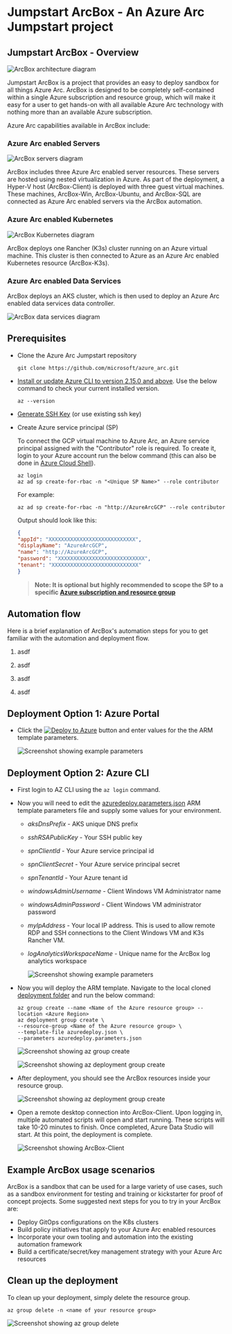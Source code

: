 # Jumpstart ArcBox - An Azure Arc Jumpstart project

## Jumpstart ArcBox - Overview

![ArcBox architecture diagram](./img/arch.png)

Jumpstart ArcBox is a project that provides an easy to deploy sandbox for all things Azure Arc. ArcBox is designed to be completely self-contained within a single Azure subscription and resource group, which will make it easy for a user to get hands-on with all available Azure Arc technology with nothing more than an available Azure subscription.

Azure Arc capabilities available in ArcBox include:

### Azure Arc enabled Servers

![ArcBox servers diagram](./img/servers.png)

ArcBox includes three Azure Arc enabled server resources. These servers are hosted using nested virtualization in Azure. As part of the deployment, a Hyper-V host (ArcBox-Client) is deployed with three guest virtual machines. These machines, ArcBox-Win, ArcBox-Ubuntu, and ArcBox-SQL are connected as Azure Arc enabled servers via the ArcBox automation.

### Azure Arc enabled Kubernetes

![ArcBox Kubernetes diagram](./img/k8s.png)

ArcBox deploys one Rancher (K3s) cluster running on an Azure virtual machine. This cluster is then connected to Azure as an Azure Arc enabled Kubernetes resource (ArcBox-K3s).

### Azure Arc enabled Data Services

ArcBox deploys an AKS cluster, which is then used to deploy an Azure Arc enabled data services data controller.

![ArcBox data services diagram](./img/dataservices.png)

## Prerequisites

* Clone the Azure Arc Jumpstart repository

    ```shell
    git clone https://github.com/microsoft/azure_arc.git
    ```

* [Install or update Azure CLI to version 2.15.0 and above](https://docs.microsoft.com/en-us/cli/azure/install-azure-cli?view=azure-cli-latest). Use the below command to check your current installed version.

  ```shell
  az --version
  ```

* [Generate SSH Key](https://help.github.com/articles/generating-a-new-ssh-key-and-adding-it-to-the-ssh-agent/) (or use existing ssh key)

* Create Azure service principal (SP)

    To connect the GCP virtual machine to Azure Arc, an Azure service principal assigned with the "Contributor" role is required. To create it, login to your Azure account run the below command (this can also be done in [Azure Cloud Shell](https://shell.azure.com/)).

    ```shell
    az login
    az ad sp create-for-rbac -n "<Unique SP Name>" --role contributor
    ```

    For example:

    ```shell
    az ad sp create-for-rbac -n "http://AzureArcGCP" --role contributor
    ```

    Output should look like this:

    ```json
    {
    "appId": "XXXXXXXXXXXXXXXXXXXXXXXXXXXX",
    "displayName": "AzureArcGCP",
    "name": "http://AzureArcGCP",
    "password": "XXXXXXXXXXXXXXXXXXXXXXXXXXXX",
    "tenant": "XXXXXXXXXXXXXXXXXXXXXXXXXXXX"
    }
    ```

    > **Note: It is optional but highly recommended to scope the SP to a specific [Azure subscription and resource group](https://docs.microsoft.com/en-us/cli/azure/ad/sp?view=azure-cli-latest)**

## Automation flow

Here is a brief explanation of ArcBox's automation steps for you to get familiar with the automation and deployment flow.

1. asdf

2. asdf

3. asdf

4. asdf

## Deployment Option 1: Azure Portal

* Click the [![Deploy to Azure](https://aka.ms/deploytoazurebutton)](https://portal.azure.com/#create/Microsoft.Template/uri/https%3A%2F%2Fraw.githubusercontent.com%2Fdkirby-ms%2Farcbox%2Fmain%2Fazuredeploy.json) button and enter values for the the ARM template parameters.

  ![Screenshot showing example parameters](./img/parameters.png)

## Deployment Option 2: Azure CLI

* First login to AZ CLI using the ```az login``` command.

* Now you will need to edit the [azuredeploy.parameters.json](./azuredeploy.parameters.json) ARM template parameters file and supply some values for your environment.

  * *aksDnsPrefix* - AKS unique DNS prefix
  * *sshRSAPublicKey* - Your SSH public key
  * *spnClientId* - Your Azure service principal id
  * *spnClientSecret* - Your Azure service principal secret
  * *spnTenantId* - Your Azure tenant id
  * *windowsAdminUsername* - Client Windows VM Administrator name
  * *windowsAdminPassword* - Client Windows VM administrator password
  * *myIpAddress* - Your local IP address. This is used to allow remote RDP and SSH connections to the Client Windows VM and K3s Rancher VM.
  * *logAnalyticsWorkspaceName* - Unique name for the ArcBox log analytics workspace

    ![Screenshot showing example parameters](./img/parameters.png)

* Now you will deploy the ARM template. Navigate to the local cloned [deployment folder](../) and run the below command:

  ```shell
  az group create --name <Name of the Azure resource group> --location <Azure Region>
  az deployment group create \
  --resource-group <Name of the Azure resource group> \
  --template-file azuredeploy.json \
  --parameters azuredeploy.parameters.json 
  ```

  ![Screenshot showing az group create](./img/azgroupcreate.png)

  ![Screenshot showing az deployment group create](./img/azdeploy.png)

* After deployment, you should see the ArcBox resources inside your resource group.

  ![Screenshot showing az deployment group create](./img/deployedresources.png)

* Open a remote desktop connection into ArcBox-Client. Upon logging in, multiple automated scripts will open and start running. These scripts will take 10-20 minutes to finish. Once completed, Azure Data Studio will start. At this point, the deployment is complete.

  ![Screenshot showing ArcBox-Client](./img/clientscript.png)

## Example ArcBox usage scenarios

ArcBox is a sandbox that can be used for a large variety of use cases, such as a sandbox environment for testing and training or kickstarter for proof of concept projects. Some suggested next steps for you to try in your ArcBox are:

* Deploy GitOps configurations on the K8s clusters
* Build policy initiatives that apply to your Azure Arc enabled resources
* Incorporate your own tooling and automation into the existing automation framework
* Build a certificate/secret/key management strategy with your Azure Arc resources

## Clean up the deployment

To clean up your deployment, simply delete the resource group.

```shell
az group delete -n <name of your resource group>
```

![Screenshot showing az group delete](./img/azdelete.png)